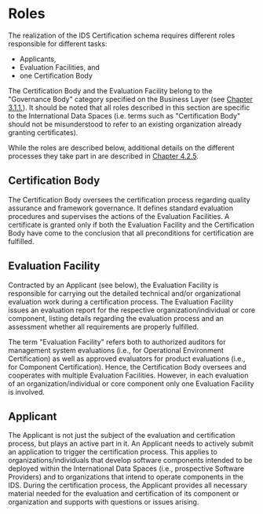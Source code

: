 # Roles

The realization of the IDS Certification schema requires different roles responsible for different tasks:
* Applicants,
* Evaluation Facilities, and
* one Certification Body

The Certification Body and the Evaluation Facility belong to the "Governance Body" category specified on the Business Layer (see [Chapter 3.1.1.](../../3_1_1_Roles.md)). 
It should be noted that all roles described in this section are specific to the International Data Spaces (i.e. terms such as "Certification Body" should not be misunderstood to refer to an existing organization already granting certificates).

While the roles are described below, additional details on the different processes they take part in are described in [Chapter 4.2.5](./4_2_5_Processes.md).

## Certification Body

The Certification Body oversees the certification process regarding quality assurance and framework governance. It defines standard evaluation procedures and supervises the actions of the Evaluation Facilities. A certificate is granted only if both the Evaluation Facility and the Certification Body have come to the conclusion that all preconditions for certification are fulfilled.

## Evaluation Facility

Contracted by an Applicant (see below), the Evaluation Facility is responsible for carrying out the detailed technical and/or organizational evaluation work during a certification process. The Evaluation Facility issues an evaluation report for the respective organization/individual or core component, listing details regarding the evaluation process and an assessment whether all requirements are properly fulfilled.

The term "Evaluation Facility" refers both to authorized auditors for management system evaluations (i.e., for Operational Environment Certification) as well as approved evaluators for product evaluations (i.e., for Component Certification). Hence, the Certification Body oversees and cooperates with multiple Evaluation Facilities. However, in each evaluation of an organization/individual or core component only one Evaluation Facility is involved.

## Applicant

The Applicant is not just the subject of the evaluation and certification process, but plays an active part in it.
An Applicant needs to actively submit an application to trigger the certification process. This applies to organizations/individuals that develop software components intended to be deployed within the International Data Spaces (i.e., prospective Software Providers) and to organizations that intend to operate components in the IDS.
During the certification process, the Applicant provides all necessary material needed for the evaluation and certification of its component or organization and supports with questions or issues arising.
